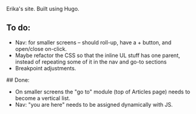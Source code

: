 Erika's site.
Built using Hugo.


## To do:
- Nav: for smaller screens – should roll-up, have a + button, and open/close on-click.
- Maybe refactor the CSS so that the inline UL stuff has one parent, instead of repeating some of it in the nav and go-to sections
- Breakpoint adjustments.


## Done:
- On smaller screens the "go to" module (top of Articles page) needs to become a vertical list.
- Nav: "you are here" needs to be assigned dynamically with JS.

